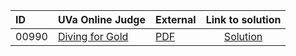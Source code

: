 | ID | UVa Online Judge | External | Link to solution |
|:---|:---|:---|:---:|
| 00990 | [Diving for Gold](https://onlinejudge.org/index.php?option=com_onlinejudge&Itemid=8&page=show_problem&category=0&problem=931) | [PDF](https://onlinejudge.org/external/9/990.pdf) | [Solution](https://github.com/versenyi98/uva-solutions/tree/main/solutions/00990%20-%20Diving%20for%20Gold)|
